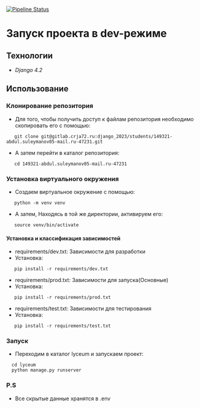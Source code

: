 [![Pipeline Status](https://gitlab.crja72.ru/django_2023/students/149321-abdul.suleymanov05-mail.ru-47231/badges/main/pipeline.svg)](https://gitlab.crja72.ru/django_2023/students/149321-abdul.suleymanov05-mail.ru-47231/badges/main/pipeline.svg)

# Запуск проекта в dev-режиме

## Технологии
- *Django 4.2*

## Использование


### Клонирование репозитория
- Для того, чтобы получить доступ к файлам репозитория необходимо скопировать его с помощью:
```commandline
   git clone git@gitlab.crja72.ru:django_2023/students/149321-abdul.suleymanov05-mail.ru-47231.git
   ```
- А затем перейти в каталог репозитория:
```commandline
   cd 149321-abdul.suleymanov05-mail.ru-47231
   ```


### Установка виртуального окружения
- Создаем виртуальное окружение с помощью: 
```commandline
   python -m venv venv
   ```
- А затем, Находясь в той же директории, активируем его:
```commandline
   source venv/bin/activate
   ```

#### Установка и классификация зависимостей
- requirements/dev.txt: Зависимости для разработки 
- Установка:
```commandline
   pip install -r requirements/dev.txt
```
- requirements/prod.txt: Зависимости для запуска(Основные)
- Установка: 
```commandline
   pip install -r requirements/prod.txt
```
- requirements/test.txt: Зависимости для тестирования
- Установка:
```commandline
   pip install -r requirements/test.txt
```


### Запуск 
- Переходим в каталог lyceum и запускаем проект:
```commandline
  cd lyceum
  python manage.py runserver 
```


### P.S
- Все скрытые данные хранятся в .env


